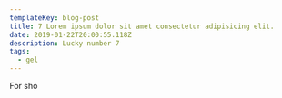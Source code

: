 ```yaml
---
templateKey: blog-post
title: 7 Lorem ipsum dolor sit amet consectetur adipisicing elit.
date: 2019-01-22T20:00:55.118Z
description: Lucky number 7
tags:
  - gel
---
```

For sho
